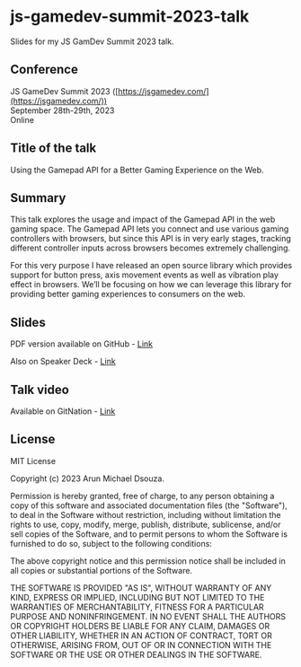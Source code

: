 # js-gamedev-summit-2023-talk

Slides for my JS GamDev Summit 2023 talk.

## Conference

JS GameDev Summit 2023 ([https://jsgamedev.com/](https://jsgamedev.com/))
<br/>
September 28th-29th, 2023
<br/>
Online

## Title of the talk

Using the Gamepad API for a Better Gaming Experience on the Web.

## Summary

This talk explores the usage and impact of the Gamepad API in the web gaming space. The Gamepad API lets you connect and use various gaming controllers with browsers, but since this API is in very early stages, tracking different controller inputs across browsers becomes extremely challenging.

For this very purpose I have released an open source library which provides support for button press, axis movement events as well as vibration play effect in browsers. We’ll be focusing on how we can leverage this library for providing better gaming experiences to consumers on the web.

## Slides

PDF version available on GitHub -
[Link](https://github.com/ArunMichaelDsouza/js-gamedev-summit-2023-talk/blob/ac79564d8b78a3ac59a6eb77ebecf94d2eb1f317/slides/Using%20the%20gamepad%20API%20for%20a%20better%20gaming%20experience%20on%20the%20web.pdf)

Also on Speaker Deck -
[Link](https://speakerdeck.com/arunmichaeldsouza/using-the-gamepad-api-for-a-better-gaming-experience-on-the-web-b74f2775-6e5d-4d22-8983-124ad208305e)

## Talk video

Available on GitNation -
[Link](https://portal.gitnation.org/contents/using-the-gamepad-api-for-a-better-gaming-experience-on-the-web)

## License

MIT License

Copyright (c) 2023 Arun Michael Dsouza.

Permission is hereby granted, free of charge, to any person obtaining a copy
of this software and associated documentation files (the "Software"), to deal
in the Software without restriction, including without limitation the rights
to use, copy, modify, merge, publish, distribute, sublicense, and/or sell
copies of the Software, and to permit persons to whom the Software is
furnished to do so, subject to the following conditions:

The above copyright notice and this permission notice shall be included in all
copies or substantial portions of the Software.

THE SOFTWARE IS PROVIDED "AS IS", WITHOUT WARRANTY OF ANY KIND, EXPRESS OR
IMPLIED, INCLUDING BUT NOT LIMITED TO THE WARRANTIES OF MERCHANTABILITY,
FITNESS FOR A PARTICULAR PURPOSE AND NONINFRINGEMENT. IN NO EVENT SHALL THE
AUTHORS OR COPYRIGHT HOLDERS BE LIABLE FOR ANY CLAIM, DAMAGES OR OTHER
LIABILITY, WHETHER IN AN ACTION OF CONTRACT, TORT OR OTHERWISE, ARISING FROM,
OUT OF OR IN CONNECTION WITH THE SOFTWARE OR THE USE OR OTHER DEALINGS IN THE
SOFTWARE.
